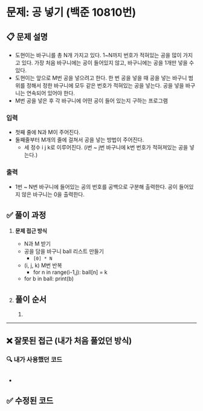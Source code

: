 # **문제: 공 넣기 (백준 10810번)**

## 📋 **문제 설명**

- 도현이는 바구니를 총 N개 가지고 있다. 1~N까지 번호가 적혀있는 공을 많이 가지고 있다. 가장 처음 바구니에는 공이 들어있지 않고, 바구니에는 공을 1개만 넣을 수 있다.
- 도현이는 앞으로 M번 공을 넣으려고 한다. 한 번 공을 넣을 때 공을 넣는 바구니 범위를 정해서 정한 바구니에 모두 같은 번호가 적혀있는 공을 넣는다. 공을 넣을 바구니는 연속되어 있어야 한다.
- M번 공을 넣은 후 각 바구니에 어떤 공이 들어 있는지 구하는 프로그램

### 입력

- 첫째 줄에 N과 M이 주어진다.
- 둘째줄부터 M개의 줄에 걸쳐서 공을 넣는 방법이 주어진다.
  - 세 정수 i j k로 이루어진다. (i번 ~ j번 바구니에 k번 번호가 적혀져있는 공을 넣는다.)

### 출력

- 1번 ~ N번 바구니에 들어있는 공의 번호를 공백으로 구분해 출력한다. 공이 들어있지 않은 바구니는 0을 출력한다.

## ✅ **풀이 과정**

1. **문제 접근 방식**

   - N과 M 받기
   - 공을 담을 바구니 ball 리스트 만들기
     - `[0] * N`
   - (i, j, k) M번 반복
     - for n in range(i-1,j):
       ball[n] = k
   - for b in ball: print(b)

2. ## **풀이 순서**
   1.

---

## ❌ **잘못된 접근 (내가 처음 풀었던 방식)**

### 🔍 내가 사용했던 코드

```python

```

-

## ✅ **수정된 코드**

```python

```
